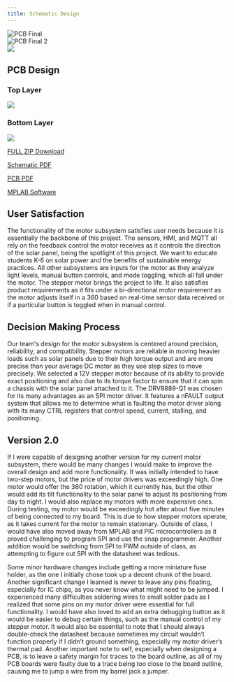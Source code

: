 ```yaml
---
title: Schematic Design
---
```


<img src="https://raw.githubusercontent.com/shonha/EGR314SSH.github.io/refs/heads/main/images/PCBFINAL.png" style="display: block; margin: auto;" alt="PCB Final">
<img src="https://raw.githubusercontent.com/shonha/EGR314SSH.github.io/refs/heads/main/images/PCBFINAL2.png" style="display: block; margin: auto;" alt="PCB Final 2">

<img src="https://raw.githubusercontent.com/shonha/EGR314SSH.github.io/refs/heads/main/images/SchematicDesign.png">

## PCB Design
### Top Layer

<img src="https://raw.githubusercontent.com/shonha/EGR314SSH.github.io/refs/heads/main/images/PCBTOP.png">

### Bottom Layer

<img src="https://raw.githubusercontent.com/shonha/EGR314SSH.github.io/refs/heads/main/images/PCBBOTTOM.png">


[FULL ZIP Download](https://github.com/shonha/EGR314SSH.github.io/blob/main/Cadence/EGR314MOTOR.zip)

[Schematic PDF](https://github.com/shonha/EGR314SSH.github.io/blob/main/Cadence/EGR314PDF.pdf)

[PCB PDF](https://github.com/shonha/EGR314SSH.github.io/blob/main/Cadence/EGR314PDFPCB.pdf)

[MPLAB Software](https://github.com/shonha/EGR314SSH.github.io/blob/main/MPLAB/Hardware_VerificationV1.zip)


## User Satisfaction

The functionality of the motor subsystem satisfies user needs because it is essentially the backbone of this project. The sensors, HMI, and MQTT all rely on the feedback control the motor receives as it controls the direction of the solar panel, being the spotlight of this project. We want to educate students K-6 on solar power and the benefits of sustainable energy practices. All other subsystems are inputs for the motor as they analyze light levels, manual button controls, and mode toggling, which all fall under the motor. The stepper motor brings the project to life. It also satisfies product requirements as it fits under a bi-directional motor requirement as the motor adjusts itself in a 360 based on real-time sensor data received or if a particular button is toggled when in manual control. 

## Decision Making Process

Our team's design for the motor subsystem is centered around precision, reliability, and compatibility. Stepper motors are reliable in moving heavier loads such as solar panels due to their high torque output and are more precise than your average DC motor as they use step sizes to move precisely. We selected a 12V stepper motor because of its ability to provide exact positioning and also due to its torque factor to ensure that it can spin a chassis with the solar panel attached to it. The DRV8889-Q1 was chosen for its many advantages as an SPI motor driver. It features a nFAULT output system that allows me to determine what is faulting the motor driver along with its many CTRL registers that control speed, current, stalling, and positioning. 


## Version 2.0

If I were capable of designing another version for my current motor subsystem, there would be many changes I would make to improve the overall design and add more functionality. It was initially intended to have two-step motors, but the price of motor drivers was exceedingly high. One motor would offer the 360 rotation, which it currently has, but the other would add its tilt functionality to the solar panel to adjust its positioning from day to night. I would also replace my motors with more expensive ones. During testing, my motor would be exceedingly hot after about five minutes of being connected to my board. This is due to how stepper motors operate, as it takes current for the motor to remain stationary. Outside of class, I would have also moved away from MPLAB and PIC microcontrollers as it proved challenging to program SPI and use the snap programmer. Another addition would be switching from SPI to PWM outside of class, as attempting to figure out SPI with the datasheet was tedious. 

Some minor hardware changes include getting a more miniature fuse holder, as the one I initially chose took up a decent chunk of the board. Another significant change I learned is never to leave any pins floating, especially for IC chips, as you never know what might need to be jumped. I experienced many difficulties soldering wires to small solder pads as I realized that some pins on my motor driver were essential for full functionality. I would have also loved to add an extra debugging button as it would be easier to debug certain things, such as the manual control of my stepper motor. It would also be essential to note that I should always double-check the datasheet because sometimes my circuit wouldn’t function properly if I didn’t ground something, especially my motor driver’s thermal pad. Another important note to self, especially when designing a PCB, is to leave a safety margin for traces to the board outline, as all of my PCB boards were faulty due to a trace being too close to the board outline, causing me to jump a wire from my barrel jack a jumper. 
